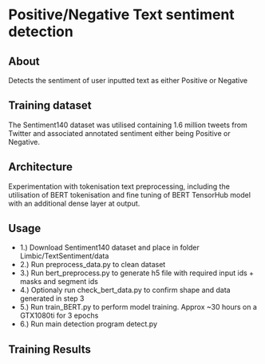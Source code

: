 # Positive/Negative Text sentiment detection
## About
Detects the sentiment of user inputted text as either Positive or Negative
## Training dataset
The Sentiment140 dataset was utilised containing 1.6 million tweets from Twitter and associated annotated sentiment either being Positive or Negative.
## Architecture
Experimentation with tokenisation text preprocessing, including the utilisation of BERT tokenisation and fine tuning of BERT TensorHub model with an additional dense layer at output.
## Usage
* 1.) Download Sentiment140 dataset and place in folder Limbic/TextSentiment/data
* 2.) Run preprocess_data.py to clean dataset
* 3.) Run bert_preprocess.py to generate h5 file with required input ids + masks and segment ids
* 4.) Optionaly run check_bert_data.py to confirm shape and data generated in step 3
* 5.) Run train_BERT.py to perform model training. Approx ~30 hours on a GTX1080ti for 3 epochs
* 6.) Run main detection program detect.py
## Training Results